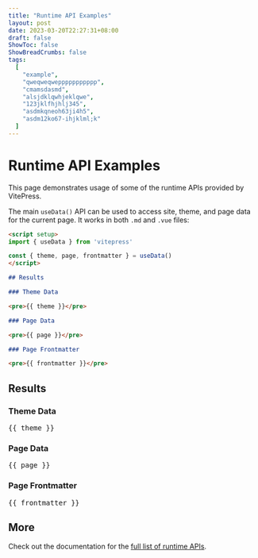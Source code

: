 ```yaml
---
title: "Runtime API Examples"
layout: post
date: 2023-03-20T22:27:31+08:00
draft: false
ShowToc: false
ShowBreadCrumbs: false
tags:
  [
    "example",
    "qweqweqweppppppppppp",
    "cmamsdasmd",
    "alsjdklqwhjeklqwe",
    "123jklfhjhlj345",
    "asdmkqneoh63ji4h5",
    "asdm12ko67-ihjklml;k"
  ]
---
```


# Runtime API Examples

This page demonstrates usage of some of the runtime APIs provided by VitePress.

The main `useData()` API can be used to access site, theme, and page data for the current page. It works in both `.md` and `.vue` files:

```md
<script setup>
import { useData } from 'vitepress'

const { theme, page, frontmatter } = useData()
</script>

## Results

### Theme Data

<pre>{{ theme }}</pre>

### Page Data

<pre>{{ page }}</pre>

### Page Frontmatter

<pre>{{ frontmatter }}</pre>
```

<script setup>
import { useData } from 'vitepress'

const { site, theme, page, frontmatter } = useData()
</script>

## Results

### Theme Data

<pre>{{ theme }}</pre>

### Page Data

<pre>{{ page }}</pre>

### Page Frontmatter

<pre>{{ frontmatter }}</pre>

## More

Check out the documentation for the [full list of runtime APIs](https://vitepress.dev/reference/runtime-api#usedata).
